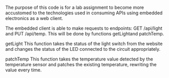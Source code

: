 The purpose of this code is for a lab assignment to become more accustomed to the technologies used in consuming APIs using embedded electronics as a web client.

The embedded client is able to make requests to endpoints: GET /api/light and PUT /api/temp. This will be done by functions getLightand patchTemp. 

getLight
This function takes the status of the light switch from the website and changes the status of the LED connected to the circuit appropriately.

patchTemp
This function takes the temperature value detected by the temperature sensor and patches the existing temperature, rewriting the value every time.
